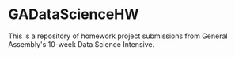 # GADataScienceHW
This is a repository of homework project submissions from General Assembly's 10-week Data Science Intensive.
